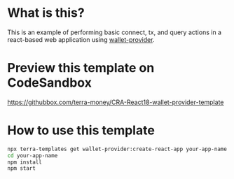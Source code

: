 # What is this?

This is an example of performing basic connect, tx, and query actions in a react-based web application using [wallet-provider](https://www.npmjs.com/package/@terra-money/wallet-provider).

# Preview this template on CodeSandbox

<https://githubbox.com/terra-money/CRA-React18-wallet-provider-template>

# How to use this template

```sh
npx terra-templates get wallet-provider:create-react-app your-app-name
cd your-app-name
npm install
npm start
```

